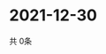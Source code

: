 # 2021-12-30
  共 0条

  <!-- BEGIN -->
  <!-- 最后更新时间Thu Dec 30 2021 02:25:51 GMT+0000 (Coordinated Universal Time) -->
  
  <!-- END -->
  
  